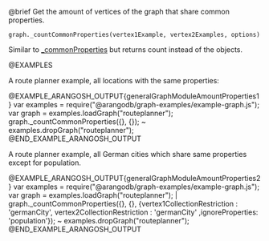 

@brief Get the amount of vertices of the graph that share common properties.

`graph._countCommonProperties(vertex1Example, vertex2Examples, options)`

Similar to [_commonProperties](#commonproperties) but returns count instead of
the objects.

@EXAMPLES

A route planner example, all locations with the same properties:

@EXAMPLE_ARANGOSH_OUTPUT{generalGraphModuleAmountProperties1}
var examples = require("@arangodb/graph-examples/example-graph.js");
var graph = examples.loadGraph("routeplanner");
graph._countCommonProperties({}, {});
~ examples.dropGraph("routeplanner");
@END_EXAMPLE_ARANGOSH_OUTPUT

A route planner example, all German cities which share same properties except for population.

@EXAMPLE_ARANGOSH_OUTPUT{generalGraphModuleAmountProperties2}
var examples = require("@arangodb/graph-examples/example-graph.js");
var graph = examples.loadGraph("routeplanner");
| graph._countCommonProperties({}, {}, {vertex1CollectionRestriction : 'germanCity',
  vertex2CollectionRestriction : 'germanCity' ,ignoreProperties: 'population'});
~ examples.dropGraph("routeplanner");
@END_EXAMPLE_ARANGOSH_OUTPUT


